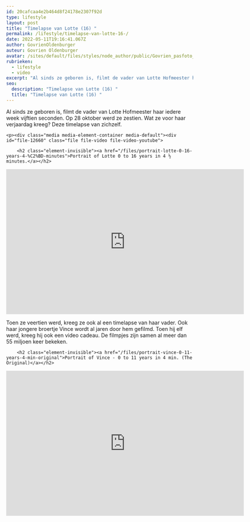 ```yaml
---
id: 20cafcaa4e2b464d8f24178e2307f92d
type: lifestyle
layout: post
title: "Timelapse van Lotte (16) "
permalink: /lifestyle/timelapse-van-lotte-16-/
date: 2022-05-11T19:16:41.067Z
author: GovrienOldenburger
auteur: Govrien Oldenburger
avatar: /sites/default/files/styles/node_author/public/Govrien_pasfoto_Nieuw%20EXTRA.jpg?itok=BvsTF6tL
rubrieken:
  - lifestyle
  - video
excerpt: "Al sinds ze geboren is, filmt de vader van Lotte Hofmeester haar iedere week vijftien seconden. Op 28 oktober werd ze zestien. Wat ze voor haar verjaardag kreeg? Deze timelapse van zichzelf.  "
seo:
  description: "Timelapse van Lotte (16) "
  title: "Timelapse van Lotte (16) "
---
```

Al sinds ze geboren is, filmt de vader van Lotte Hofmeester haar iedere week vijftien seconden. Op 28 oktober werd ze zestien. Wat ze voor haar verjaardag kreeg? Deze timelapse van zichzelf.  

    <p><div class="media media-element-container media-default"><div id="file-12660" class="file file-video file-video-youtube">

        <h2 class="element-invisible"><a href="/files/portrait-lotte-0-16-years-4-%C2%BD-minutes">Portrait of Lotte 0 to 16 years in 4 ½ minutes.</a></h2>
    
  
  <div class="content">
    <div class="media-youtube-video media-element file-default media-youtube-1">
  <iframe class="media-youtube-player" width="640" height="390" title="Portrait of Lotte 0 to 16 years in 4 ½ minutes." src="https://www.youtube.com/embed/-Plk7TLNmsU?wmode=opaque&controls=" name="Portrait of Lotte 0 to 16 years in 4 ½ minutes." frameborder="0" allowfullscreen="">Video van Portrait of Lotte 0 to 16 years in 4 ½ minutes.</iframe>
</div>
  </div>

  
</div>
</div>
<p>Toen ze veertien werd, kreeg ze ook al een timelapse van haar vader. Ook haar jongere broertje Vince wordt al jaren door hem gefilmd. Toen hij elf werd, kreeg hij ook een video cadeau. De filmpjes zijn samen al meer dan 55 miljoen keer bekeken. </p>
<p><div class="media media-element-container media-default"><div id="file-12662" class="file file-video file-video-youtube">

        <h2 class="element-invisible"><a href="/files/portrait-vince-0-11-years-4-min-original">Portrait of Vince - 0 to 11 years in 4 min. (The Original)</a></h2>
    
  
  <div class="content">
    <div class="media-youtube-video media-element file-default media-youtube-2">
  <iframe class="media-youtube-player" width="640" height="390" title="Portrait of Vince - 0 to 11 years in 4 min. (The Original)" src="https://www.youtube.com/embed/NQxyfOpZmAQ?wmode=opaque&controls=" name="Portrait of Vince - 0 to 11 years in 4 min. (The Original)" frameborder="0" allowfullscreen="">Video van Portrait of Vince - 0 to 11 years in 4 min. (The Original)</iframe>
</div>
  </div>

  
</div>
</div>  
